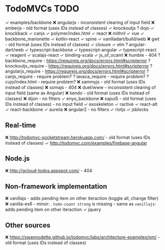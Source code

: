 # TodoMVCs TODO

✓ examples/backbone 
❌ angularjs
    - inconsistent clearing of input field
❌ emberjs
    - old format (uses IDs instead of classes)
✓ knockoutjs 
? dojo 
✓ knockback 
✓ canjs 
✓ polymer/index.html 
✓ react 
❌ mithril 
✓ vue 
✓ backbone_marionette 
✓ kotlin-react 
✓ spine 
✓ vanilladart/build/web 
❌ gwt 
    - old format (uses IDs instead of classes)
✓ closure 
✓ elm 
? angular-dart/web 
✓ typescript-backbone 
✓ typescript-angular 
✓ typescript-react 
✓ reagent 
✓ scalajs-react 
✓ binding-scala 
✓ js_of_ocaml 
❌ humble 
    - 404
? backbone_require 
    - https://requirejs.org/docs/errors.html#scripterror
? knockoutjs_require 
    - https://requirejs.org/docs/errors.html#scripterror
? angularjs_require 
    - https://requirejs.org/docs/errors.html#scripterror
? canjs_require 
    - require problem?
? lavaca_require 
    - require problem?
? cujo/index.html 
    - require problem?
❌ sammyjs 
    - old format (uses IDs instead of classes)
❌ somajs 
    - 404
❌ duel/www 
    - inconsistent clearing of input field (same as Angular)
❌ kendo 
    - old format (uses IDs instead of classes)
❌ dijon 
    - no filters
✓ enyo_backbone 
❌ sapui5 
    - old format (uses IDs instead of classes)
    - no input field
✓ exoskeleton 
✓ ractive 
✓ react-alt 
✓ react-backbone 
✓ aurelia 
❌ angular2 
    - no filters
✓ riotjs 
✓ jsblocks

## Real-time

❌ http://todomvc-socketstream.herokuapp.com/
    - old format (uses IDs instead of classes)
✓ http://todomvc.com/examples/firebase-angular

## Node.js

❌ http://gcloud-todos.appspot.com/
    - 404

## Non-framework implementation

❌ vanillajs
    - adds pending item on other iteraction (toggle all, change filter)
❌ vanilla-es6
    - minor: `.todo-count strong` is missing
    - same as `vanillajs`: adds pending item on other iteraction
✓ jquery

## Other sources

❌ https://swannodette.github.io/todomvc/labs/architecture-examples/om/
    - old format (uses IDs instead of classes)
